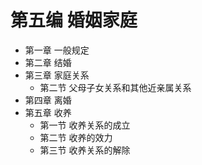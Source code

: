 # 第五编 婚姻家庭

- 第一章 一般规定
- 第二章 结婚
- 第三章 家庭关系
  - 第二节 父母子女关系和其他近亲属关系
- 第四章 离婚
- 第五章 收养
  - 第一节 收养关系的成立
  - 第二节 收养的效力
  - 第三节 收养关系的解除